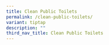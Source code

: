 ```yaml
---
title: Clean Public Toilets
permalink: /clean-public-toilets/
variant: tiptap
description: ""
third_nav_title: Clean Public Toilets
---
```

